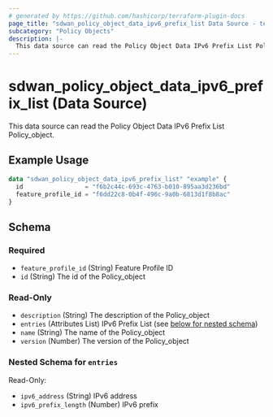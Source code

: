 ```yaml
---
# generated by https://github.com/hashicorp/terraform-plugin-docs
page_title: "sdwan_policy_object_data_ipv6_prefix_list Data Source - terraform-provider-sdwan"
subcategory: "Policy Objects"
description: |-
  This data source can read the Policy Object Data IPv6 Prefix List Policy_object.
---
```


# sdwan_policy_object_data_ipv6_prefix_list (Data Source)

This data source can read the Policy Object Data IPv6 Prefix List Policy_object.

## Example Usage

```terraform
data "sdwan_policy_object_data_ipv6_prefix_list" "example" {
  id                 = "f6b2c44c-693c-4763-b010-895aa3d236bd"
  feature_profile_id = "f6dd22c8-0b4f-496c-9a0b-6813d1f8b8ac"
}
```

<!-- schema generated by tfplugindocs -->
## Schema

### Required

- `feature_profile_id` (String) Feature Profile ID
- `id` (String) The id of the Policy_object

### Read-Only

- `description` (String) The description of the Policy_object
- `entries` (Attributes List) IPv6 Prefix List (see [below for nested schema](#nestedatt--entries))
- `name` (String) The name of the Policy_object
- `version` (Number) The version of the Policy_object

<a id="nestedatt--entries"></a>
### Nested Schema for `entries`

Read-Only:

- `ipv6_address` (String) IPv6 address
- `ipv6_prefix_length` (Number) IPv6 prefix
